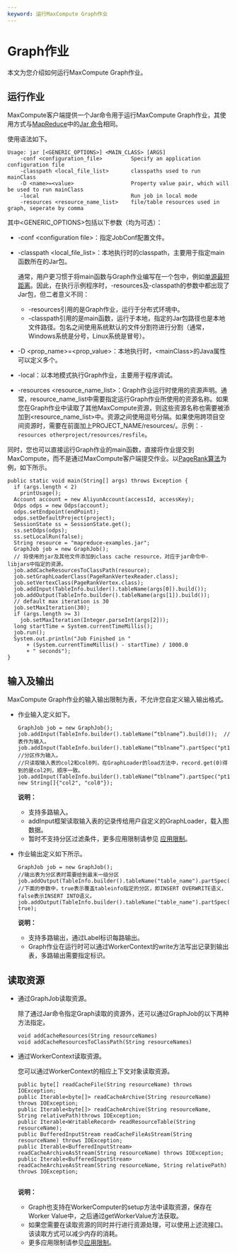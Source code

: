 ```yaml
---
keyword: 运行MaxCompute Graph作业
---
```


# Graph作业

本文为您介绍如何运行MaxCompute Graph作业。

## 运行作业

MaxCompute客户端提供一个Jar命令用于运行MaxCompute Graph作业，其使用方式与[MapReduce](/intl.zh-CN/开发/MapReduce/概要/MapReduce概述.md)中的[Jar 命令](/intl.zh-CN/开发/MapReduce/功能介绍/MapReduce作业提交.md)相同。

使用语法如下。

```
Usage: jar [<GENERIC_OPTIONS>] <MAIN_CLASS> [ARGS]
    -conf <configuration_file>         Specify an application configuration file
    -classpath <local_file_list>       classpaths used to run mainClass
    -D <name>=<value>                  Property value pair, which will be used to run mainClass
    -local                             Run job in local mode
    -resources <resource_name_list>    file/table resources used in graph, seperate by comma
```

其中<GENERIC\_OPTIONS\>包括以下参数（均为可选）：

-   -conf <configuration file\>：指定JobConf配置文件。
-   -classpath <local\_file\_list\>：本地执行时的classpath，主要用于指定main函数所在的Jar包。

    通常，用户更习惯于将main函数与Graph作业编写在一个包中，例如[单源最短距离](/intl.zh-CN/开发/图模型/示例程序/单源最短距离.md)。因此，在执行示例程序时，-resources及-classpath的参数中都出现了Jar包，但二者意义不同：

    -   -resources引用的是Graph作业，运行于分布式环境中。
    -   -classpath引用的是main函数，运行于本地，指定的Jar包路径也是本地文件路径。包名之间使用系统默认的文件分割符进行分割（通常，Windows系统是分号，Linux系统是冒号）。
-   -D <prop\_name\>=<prop\_value\>：本地执行时，<mainClass\>的Java属性可以定义多个。
-   -local：以本地模式执行Graph作业，主要用于程序调试。
-   -resources <resource\_name\_list\>：Graph作业运行时使用的资源声明。通常，resource\_name\_list中需要指定运行Graph作业所使用的资源名称。如果您在Graph作业中读取了其他MaxCompute资源，则这些资源名称也需要被添加到<resource\_name\_list\>中。资源之间使用逗号分隔。如果使用跨项目空间资源时，需要在前面加上PROJECT\_NAME/resources/。示例：`-resources otherproject/resources/resfile`。

同时，您也可以直接运行Graph作业的main函数，直接将作业提交到MaxCompute，而不是通过MaxCompute客户端提交作业。以[PageRank算法](/intl.zh-CN/开发/图模型/示例程序/PageRank.md)为例，如下所示。

```
public static void main(String[] args) throws Exception {
  if (args.length < 2)
    printUsage();
  Account account = new AliyunAccount(accessId, accessKey);
  Odps odps = new Odps(account);
  odps.setEndpoint(endPoint);
  odps.setDefaultProject(project);
  SessionState ss = SessionState.get();
  ss.setOdps(odps);
  ss.setLocalRun(false);
  String resource = "mapreduce-examples.jar";
  GraphJob job = new GraphJob();
  // 将使用的jar及其他文件添加到class cache resource，对应于jar命令中-libjars中指定的资源。
  job.addCacheResourcesToClassPath(resource);
  job.setGraphLoaderClass(PageRankVertexReader.class);
  job.setVertexClass(PageRankVertex.class);
  job.addInput(TableInfo.builder().tableName(args[0]).build());
  job.addOutput(TableInfo.builder().tableName(args[1]).build());
  // default max iteration is 30
  job.setMaxIteration(30);
  if (args.length >= 3)
    job.setMaxIteration(Integer.parseInt(args[2]));
  long startTime = System.currentTimeMillis();
  job.run();
  System.out.println("Job Finished in "
      + (System.currentTimeMillis() - startTime) / 1000.0
      + " seconds");
}
```

## 输入及输出

MaxCompute Graph作业的输入输出限制为表，不允许您自定义输入输出格式。

-   作业输入定义如下。

    ```
    GraphJob job = new GraphJob();
    job.addInput(TableInfo.builder().tableName(“tblname”).build());  //表作为输入。
    job.addInput(TableInfo.builder().tableName(“tblname”).partSpec("pt1=a/pt2=b").build()); //分区作为输入。
    //只读取输入表的col2和col0列，在GraphLoader的load方法中，record.get(0)得到的是col2列，顺序一致。
    job.addInput(TableInfo.builder().tableName(“tblname”).partSpec("pt1=a/pt2=b").build(), new String[]{"col2", "col0"});
    ```

    **说明：**

    -   支持多路输入。
    -   addInput框架读取输入表的记录传给用户自定义的GraphLoader，载入图数据。
    -   暂时不支持分区过滤条件，更多应用限制请参见 [应用限制](/intl.zh-CN/开发/图模型/使用限制.md)。
-   作业输出定义如下所示。

    ```
    GraphJob job = new GraphJob();
    //输出表为分区表时需要给到最末一级分区
    job.addOutput(TableInfo.builder().tableName("table_name").partSpec("pt1=a/pt2=b").build());
    //下面的参数中，true表示覆盖tableinfo指定的分区，即INSERT OVERWRITE语义，false表示INSERT INTO语义。
    job.addOutput(TableInfo.builder().tableName("table_name").partSpec("pt1=a/pt2=b").lable("output1").build(), true);
    ```

    **说明：**

    -   支持多路输出，通过Label标识每路输出。
    -   Graph作业在运行时可以通过WorkerContext的write方法写出记录到输出表，多路输出需要指定标识。

## 读取资源

-   通过GraphJob读取资源。

    除了通过Jar命令指定Graph读取的资源外，还可以通过GraphJob的以下两种方法指定。

    ```
    void addCacheResources(String resourceNames)
    void addCacheResourcesToClassPath(String resourceNames)
    ```

-   通过WorkerContext读取资源。

    您可以通过WorkerContext的相应上下文对象读取资源。

    ```
    public byte[] readCacheFile(String resourceName) throws IOException;
    public Iterable<byte[]> readCacheArchive(String resourceName) throws IOException;
    public Iterable<byte[]> readCacheArchive(String resourceName, String relativePath)throws IOException;
    public Iterable<WritableRecord> readResourceTable(String resourceName);
    public BufferedInputStream readCacheFileAsStream(String resourceName) throws IOException;
    public Iterable<BufferedInputStream> readCacheArchiveAsStream(String resourceName) throws IOException;
    public Iterable<BufferedInputStream> readCacheArchiveAsStream(String resourceName, String relativePath) throws IOException;
    						
    ```

    **说明：**

    -   Graph也支持在WorkerComputer的setup方法中读取资源，保存在Worker Value中，之后通过getWorkerValue方法获取。
    -   如果您需要在读取资源的同时并行进行资源处理，可以使用上述流接口。该读取方式可以减少内存的消耗。
    -   更多应用限制请参见[应用限制](/intl.zh-CN/开发/图模型/使用限制.md)。

